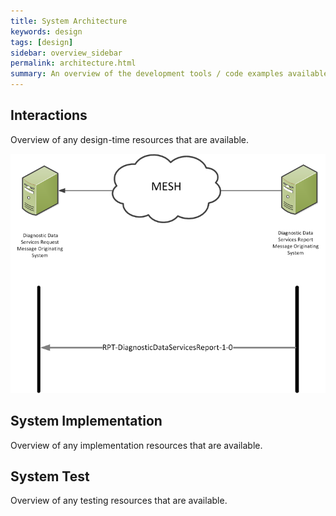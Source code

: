```yaml
---
title: System Architecture
keywords: design
tags: [design]
sidebar: overview_sidebar
permalink: architecture.html
summary: An overview of the development tools / code examples available to help develop provider and consumder systems.
---
```


## Interactions ##

Overview of any design-time resources that are available.

![Interactions](images/architecture/DiagnosticDataServicesInteractions.png)

## System Implementation ##

Overview of any implementation resources that are available.

## System Test ##

Overview of any testing resources that are available.
